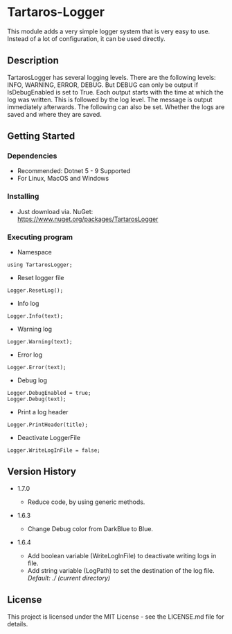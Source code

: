 # Tartaros-Logger

This module adds a very simple logger system that is very easy to use. Instead of a lot of configuration, it can be used directly.

## Description

TartarosLogger has several logging levels.
There are the following levels: INFO, WARNING, ERROR, DEBUG.
But DEBUG can only be output if IsDebugEnabled is set to True. Each output starts with the time at which the log was written. This is followed by the log level. The message is output immediately afterwards. The following can also be set. Whether the logs are saved and where they are saved.

## Getting Started

### Dependencies

* Recommended: Dotnet 5 - 9 Supported
* For Linux, MacOS and Windows

### Installing

* Just download via. NuGet: https://www.nuget.org/packages/TartarosLogger

### Executing program

* Namespace
```
using TartarosLogger;
```
* Reset logger file
```
Logger.ResetLog();
```

* Info log
```
Logger.Info(text);
```

* Warning log
```
Logger.Warning(text);
```

* Error log
```
Logger.Error(text);
```

* Debug log
```
Logger.DebugEnabled = true;
Logger.Debug(text);
```

* Print a log header
```
Logger.PrintHeader(title);
```

* Deactivate LoggerFile
```
Logger.WriteLogInFile = false;
```

## Version History
* 1.7.0
    * Reduce code, by using generic methods.
* 1.6.3
    * Change Debug color from DarkBlue to Blue.

* 1.6.4
    * Add boolean variable (WriteLogInFile) to deactivate writing logs in file.
    * Add string variable (LogPath) to set the destination of the log file. _Default: ./ (current directory)_

## License

This project is licensed under the MIT License - see the LICENSE.md file for details.
